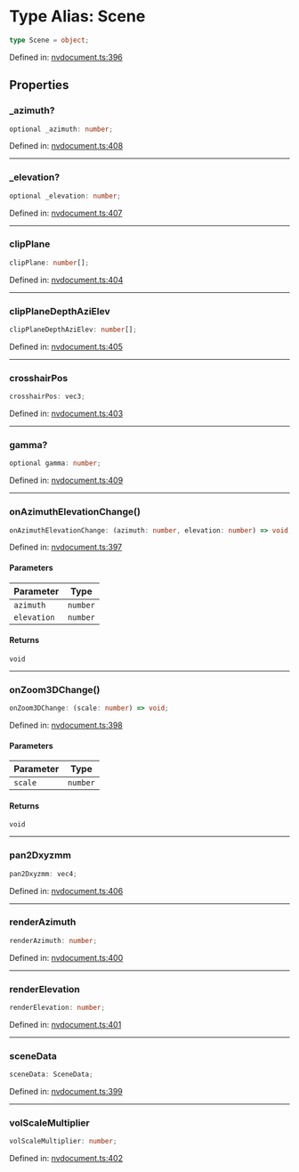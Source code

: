 # Type Alias: Scene

```ts
type Scene = object;
```

Defined in: [nvdocument.ts:396](https://github.com/niivue/niivue/blob/main/packages/niivue/src/nvdocument.ts#L396)

## Properties

### \_azimuth?

```ts
optional _azimuth: number;
```

Defined in: [nvdocument.ts:408](https://github.com/niivue/niivue/blob/main/packages/niivue/src/nvdocument.ts#L408)

---

### \_elevation?

```ts
optional _elevation: number;
```

Defined in: [nvdocument.ts:407](https://github.com/niivue/niivue/blob/main/packages/niivue/src/nvdocument.ts#L407)

---

### clipPlane

```ts
clipPlane: number[];
```

Defined in: [nvdocument.ts:404](https://github.com/niivue/niivue/blob/main/packages/niivue/src/nvdocument.ts#L404)

---

### clipPlaneDepthAziElev

```ts
clipPlaneDepthAziElev: number[];
```

Defined in: [nvdocument.ts:405](https://github.com/niivue/niivue/blob/main/packages/niivue/src/nvdocument.ts#L405)

---

### crosshairPos

```ts
crosshairPos: vec3;
```

Defined in: [nvdocument.ts:403](https://github.com/niivue/niivue/blob/main/packages/niivue/src/nvdocument.ts#L403)

---

### gamma?

```ts
optional gamma: number;
```

Defined in: [nvdocument.ts:409](https://github.com/niivue/niivue/blob/main/packages/niivue/src/nvdocument.ts#L409)

---

### onAzimuthElevationChange()

```ts
onAzimuthElevationChange: (azimuth: number, elevation: number) => void;
```

Defined in: [nvdocument.ts:397](https://github.com/niivue/niivue/blob/main/packages/niivue/src/nvdocument.ts#L397)

#### Parameters

| Parameter   | Type     |
| ----------- | -------- |
| `azimuth`   | `number` |
| `elevation` | `number` |

#### Returns

`void`

---

### onZoom3DChange()

```ts
onZoom3DChange: (scale: number) => void;
```

Defined in: [nvdocument.ts:398](https://github.com/niivue/niivue/blob/main/packages/niivue/src/nvdocument.ts#L398)

#### Parameters

| Parameter | Type     |
| --------- | -------- |
| `scale`   | `number` |

#### Returns

`void`

---

### pan2Dxyzmm

```ts
pan2Dxyzmm: vec4;
```

Defined in: [nvdocument.ts:406](https://github.com/niivue/niivue/blob/main/packages/niivue/src/nvdocument.ts#L406)

---

### renderAzimuth

```ts
renderAzimuth: number;
```

Defined in: [nvdocument.ts:400](https://github.com/niivue/niivue/blob/main/packages/niivue/src/nvdocument.ts#L400)

---

### renderElevation

```ts
renderElevation: number;
```

Defined in: [nvdocument.ts:401](https://github.com/niivue/niivue/blob/main/packages/niivue/src/nvdocument.ts#L401)

---

### sceneData

```ts
sceneData: SceneData;
```

Defined in: [nvdocument.ts:399](https://github.com/niivue/niivue/blob/main/packages/niivue/src/nvdocument.ts#L399)

---

### volScaleMultiplier

```ts
volScaleMultiplier: number;
```

Defined in: [nvdocument.ts:402](https://github.com/niivue/niivue/blob/main/packages/niivue/src/nvdocument.ts#L402)
